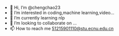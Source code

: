 - 👋 Hi, I’m @chengchao23
- 👀 I’m interested in coding,machine learning,video...
- 🌱 I’m currently learning nlp
- 💞️ I’m looking to collaborate on ...
- 📫 How to reach me 51215901110@stu.ecnu.edu.cn

<!---
chengchao23/chengchao23 is a ✨ special ✨ repository because its `README.md` (this file) appears on your GitHub profile.
You can click the Preview link to take a look at your changes.
--->
